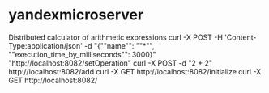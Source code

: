 # yandexmicroserver
 Distributed calculator of arithmetic expressions
curl -X POST -H 'Content-Type:application/json' -d "{""name"": ""*"", ""execution_time_by_milliseconds"": 3000}" "http://localhost:8082/setOperation"
curl -X POST -d "2 + 2" http://localhost:8082/add
curl -X GET http://localhost:8082/initialize
curl -X GET http://localhost:8082/